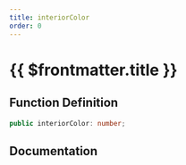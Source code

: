 ```yaml
---
title: interiorColor
order: 0
---
```


# {{ $frontmatter.title }}

## Function Definition

```ts
public interiorColor: number;
```

## Documentation

<!--@include: ./parts/interiorColor.md-->
